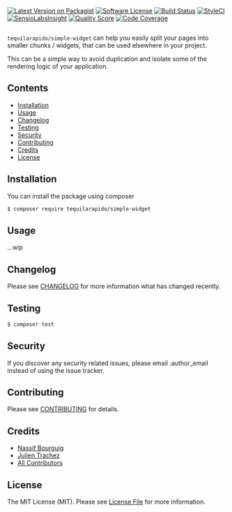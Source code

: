 

[![Latest Version on Packagist](https://img.shields.io/packagist/v/tequilarapido/simple-widget.svg?style=flat-square)](https://packagist.org/packages/tequilarapido/simple-widget)
[![Software License](https://img.shields.io/badge/license-MIT-brightgreen.svg?style=flat-square)](LICENSE.md)
[![Build Status](https://img.shields.io/travis/tequilarapido/simple-widget/master.svg?style=flat-square)](https://travis-ci.org/tequilarapido/simple-widget)
[![StyleCI](https://styleci.io/repos/72218172/shield)](https://styleci.io/repos/72218172)
[![SensioLabsInsight](https://img.shields.io/sensiolabs/i/4bd9fa3d-6187-44d5-a3e6-c02c4c36e28e.svg?style=flat-square)](https://insight.sensiolabs.com/projects/4bd9fa3d-6187-44d5-a3e6-c02c4c36e28e)
[![Quality Score](https://img.shields.io/scrutinizer/g/tequilarapido/simple-widget.svg?style=flat-square)](https://scrutinizer-ci.com/g/tequilarapido/simple-widget)
[![Code Coverage](https://img.shields.io/scrutinizer/coverage/g/tequilarapido/simple-widget/master.svg?style=flat-square)](https://scrutinizer-ci.com/g/tequilarapido/simple-widget/?branch=master)

<p align="center">
    <img src="" />
</p>

`tequilarapido/simple-widget` can help you easily split your pages into smaller chunks / widgets, that can be used elsewhere in your project.  

 This can be a simple way to avoid duplication and isolate some of the rendering logic of your application. 
   
   

## Contents

- [Installation](#installation)
- [Usage](#usage)
- [Changelog](#changelog)
- [Testing](#testing)
- [Security](#security)
- [Contributing](#contributing)
- [Credits](#credits)
- [License](#license)


## Installation

You can install the package using composer

``` bash
$ composer require tequilarapido/simple-widget
```

## Usage
...wip

## Changelog
Please see [CHANGELOG](CHANGELOG.md) for more information what has changed recently.

## Testing

``` bash
$ composer test
```

## Security

If you discover any security related issues, please email :author_email instead of using the issue tracker.

## Contributing

Please see [CONTRIBUTING](CONTRIBUTING.md) for details.

## Credits

- [Nassif Bourguig](https://github.com/nbourguig)
- [Julien Trachez](https://github.com/jtrachez)
- [All Contributors](../../contributors)

## License

The MIT License (MIT). Please see [License File](LICENSE.md) for more information.






